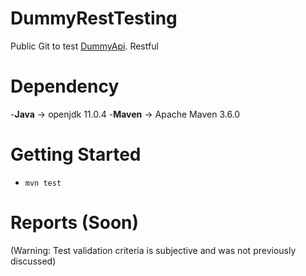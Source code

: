 # DummyRestTesting
Public Git to test [DummyApi](http://dummy.restapiexample.com/). Restful

# Dependency
 -**Java** -> openjdk 11.0.4 
 -**Maven** -> Apache Maven 3.6.0
 
# Getting Started
 - `mvn test`
 
 # Reports (Soon)
(Warning: Test validation criteria is subjective and was not previously discussed)


